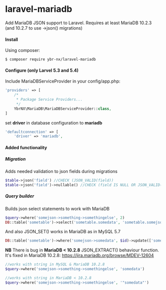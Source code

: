 # laravel-mariadb
Add MariaDB JSON support to Laravel. 
Requires at least MariaDB 10.2.3 (and 10.2.7 to use ->json() migrations)

#### Install
Using composer:
```
$ composer require ybr-nx/laravel-mariadb
```

#### Configure (only Larvel 5.3 and 5.4)
Include MariaDBServiceProvider in your config/app.php:

```php
'providers' => [
    /*
     * Package Service Providers...
     */
    YbrNX\MariaDB\MariaDBServiceProvider::class,
]
```

set **driver** in database configuration to **mariadb**
```php
'defaultconnection' => [
    'driver' => 'mariadb',
```
#### Added functionality

##### Migration
Adds needed validation to json fields during migrations
```php
$table->json('field') //CHECK (JSON_VALID(field))
$table->json('field')->nullable() //CHECK (field IS NULL OR JSON_VALID(field))
```    

##### Query builder
Builds json select statements to work with MariaDB
```php
$query->where('somejson->something->somethingelse', 2)
DB::table('sometable')->select('sometable.somedata', 'sometable.somejson->somedata as somejsondata')
```
And also JSON_SET() works in MariaDB as in MySQL 5.7
```php
DB::table('sometable')->where('somejson->somedata', $id)->update(['somejson->otherdata' => 'newvalue']);
```

**NB** There is bug in **MariaDB < 10.2.8** JSON_EXTRACT() behaviour function. 
It's fixed in MariaDB 10.2.8: https://jira.mariadb.org/browse/MDEV-12604
```php
//works with string in MySQL & MariaDB 10.2.8
$query->where('somejson->something->somethingelse', 'somedata')

//works with string in MariaDB < 10.2.8
$query->where('somejson->something->somethingelse', '"somedata"') 
```
